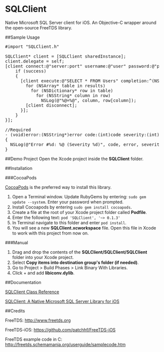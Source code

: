 SQLClient
=========

Native Microsoft SQL Server client for iOS. An Objective-C wrapper around the open-source FreeTDS library.

##Sample Usage

<pre>
&#35;import "SQLClient.h"

SQLClient* client = [SQLClient sharedInstance];
client.delegate = self;
[client connect:@"server:port" username:@"user" password:@"pass" database:@"db" completion:^(BOOL success) {
    if (success)
    {
      [client execute:@"SELECT * FROM Users" completion:^(NSArray* results) {
        for (NSArray* table in results)
          for (NSDictionary* row in table)
            for (NSString* column in row)
              NSLog(@"%@=%@", column, row[column]);
        [client disconnect];
      }];
    }
}];

//Required
- (void)error:(NSString*)error code:(int)code severity:(int)severity
{
  NSLog(@"Error #%d: %@ (Severity %d)", code, error, severity);
}
</pre>

##Demo Project
Open the Xcode project inside the **SQLClient** folder.


##Installation

###CocoaPods

<a href="http://cocoapods.org/?q=sqlclient">CocoaPods</a> is the preferred way to install this library.

1. Open a Terminal window. Update RubyGems by entering: `sudo gem update --system`. Enter your password when prompted.
2. Install Cocoapods by entering `sudo gem install cocoapods`.
3. Create a file at the root of your Xcode project folder called **Podfile**.
4. Enter the following text: `pod 'SQLClient', '~> 0.1.3'`
4. In Terminal navigate to this folder and enter `pod install`.
5. You will see a new **SQLClient.xcworkspace** file. Open this file in Xcode to work with this project from now on.

###Manual

1. Drag and drop the contents of the **SQLClient/SQLClient/SQLClient** folder into your Xcode project.
2. Select **Copy items into destination group's folder (if needed)**.
3. Go to Project > Build Phases > Link Binary With Libraries.
3. Click + and add **libiconv.dylib**.

##Documentation

<a href="http://htmlpreview.github.io/?https://raw.github.com/martinrybak/SQLClient/master/SQLClient/SQLClientDocs/html/index.html">SQLClient Class Reference</a>

<a href="http://wp.me/p3o7rD-cY">SQLClient: A Native Microsoft SQL Server Library for iOS</a>

##Credits

FreeTDS:
http://www.freetds.org

FreeTDS-iOS:
https://github.com/patchhf/FreeTDS-iOS

FreeTDS example code in C:
http://freetds.schemamania.org/userguide/samplecode.htm
